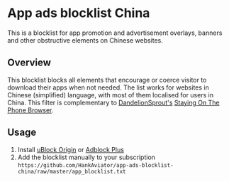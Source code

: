 # App ads blocklist China
This is a blocklist for app promotion and advertisement overlays, banners and other obstructive elements on Chinese websites.

## Overview
This blocklist blocks all elements that encourage or coerce visitor to download their apps when not needed.
The list works for websites in Chinese (simplified) language, with most of them localised for users in China.
This filter is complementary to [DandelionSprout's](https://github.com/DandelionSprout) [Staying On The Phone Browser](https://github.com/DandelionSprout/adfilt/raw/master/stayingonbrowser/Staying%20On%20The%20Phone%20Browser).

## Usage
1. Install [uBlock Origin](https://github.com/gorhill/uBlock) or [Adblock Plus](https://adblockplus.org/) 
2. Add the blocklist manually to your subscription
`https://github.com/HankAviator/app-ads-blocklist-china/raw/master/app_blocklist.txt`
